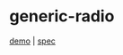 # generic-radio

[demo](https://genericcomponents.netlify.app/generic-radio/demo/index.html) | [spec](https://www.w3.org/TR/wai-aria-practices-1.1/#radiobutton)